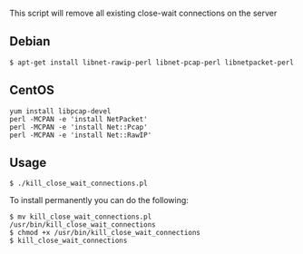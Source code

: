 This script will remove all existing close-wait connections on the server

## Debian
```
$ apt-get install libnet-rawip-perl libnet-pcap-perl libnetpacket-perl
```

## CentOS
```
yum install libpcap-devel
perl -MCPAN -e 'install NetPacket'
perl -MCPAN -e 'install Net::Pcap'
perl -MCPAN -e 'install Net::RawIP'
```

## Usage
```
$ ./kill_close_wait_connections.pl
```

To install permanently you can do the following:

```
$ mv kill_close_wait_connections.pl /usr/bin/kill_close_wait_connections
$ chmod +x /usr/bin/kill_close_wait_connections
$ kill_close_wait_connections
```
